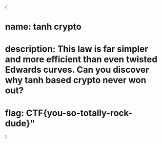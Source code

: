{

# name: tanh crypto
# description: This law is far simpler and more efficient than even twisted Edwards curves. Can you discover why tanh based crypto never won out?




# flag: CTF{you-so-totally-rock-dude}"

}
